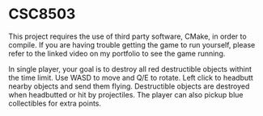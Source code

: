 # CSC8503

This project requires the use of third party software, CMake, in order to compile. 
If you are having trouble getting the game to run yourself, please refer to the linked video on my portfolio to see the game running.


In single player, your goal is to destroy all red destructible objects withint the time limit. Use WASD to move and Q/E to rotate.
Left click to headbutt nearby objects and send them flying. Destructible objects are destroyed when headbutted or hit by projectiles.
The player can also pickup blue collectibles for extra points.
